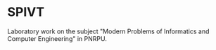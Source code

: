 
# SPIVT

Laboratory work on the subject "Modern Problems of Informatics and Computer Engineering" in PNRPU.


